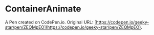 # ContainerAnimate

A Pen created on CodePen.io. Original URL: [https://codepen.io/geeky-star/pen/ZEQMpEO](https://codepen.io/geeky-star/pen/ZEQMpEO).


